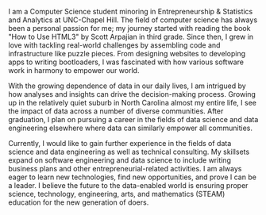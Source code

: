 I am a Computer Science student minoring in Entrepreneurship & Statistics and Analytics at UNC-Chapel Hill. The field of computer science has always been a personal passion for me; my journey started with reading the book "How to Use HTML3" by Scott Arpajian in third grade. Since then, I grew in love with tackling real-world challenges by assembling code and infrastructure like puzzle pieces. From designing websites to developing apps to writing bootloaders, I was fascinated with how various software work in harmony to empower our world.

With the growing dependence of data in our daily lives, I am intrigued by how analyses and insights can drive the decision-making process. Growing up in the relatively quiet suburb in North Carolina almost my entire life, I see the impact of data across a number of diverse communities. After graduation, I plan on pursuing a career in the fields of data science and data engineering elsewhere where data can similarly empower all communities.

Currently, I would like to gain further experience in the fields of data science and data engineering as well as technical consulting. My skillsets expand on software engineering and data science to include writing business plans and other entrepreneurial-related activities. I am always eager to learn new technologies, find new opportunities, and prove I can be a leader. I believe the future to the data-enabled world is ensuring proper science, technology, engineering, arts, and mathematics (STEAM) education for the new generation of doers.